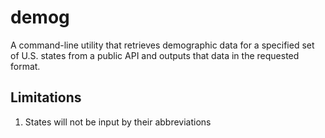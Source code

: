 # demog

 A command-line utility that retrieves demographic data for a specified set of U.S. states from a public API and outputs that data in the requested format.

## Limitations

1. States will not be input by their abbreviations
